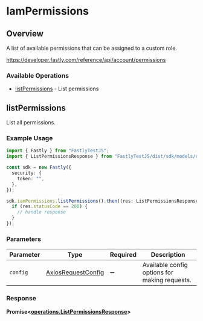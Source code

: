 # IamPermissions

## Overview

A list of available permissions that can be assigned to a custom role.

<https://developer.fastly.com/reference/api/account/permissions>
### Available Operations

* [listPermissions](#listpermissions) - List permissions

## listPermissions

List all permissions.

### Example Usage

```typescript
import { Fastly } from "FastlyTestJS";
import { ListPermissionsResponse } from "FastlyTestJS/dist/sdk/models/operations";

const sdk = new Fastly({
  security: {
    token: "",
  },
});

sdk.iamPermissions.listPermissions().then((res: ListPermissionsResponse) => {
  if (res.statusCode == 200) {
    // handle response
  }
});
```

### Parameters

| Parameter                                                    | Type                                                         | Required                                                     | Description                                                  |
| ------------------------------------------------------------ | ------------------------------------------------------------ | ------------------------------------------------------------ | ------------------------------------------------------------ |
| `config`                                                     | [AxiosRequestConfig](https://axios-http.com/docs/req_config) | :heavy_minus_sign:                                           | Available config options for making requests.                |


### Response

**Promise<[operations.ListPermissionsResponse](../../models/operations/listpermissionsresponse.md)>**

